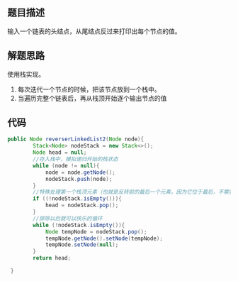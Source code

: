 ## 题目描述
输入一个链表的头结点，从尾结点反过来打印出每个节点的值。

## 解题思路
使用栈实现。

1. 每次迭代一个节点的时候，把该节点放到一个栈中。
2. 当遍历完整个链表后，再从栈顶开始逐个输出节点的值

## 代码

```java
public Node reverserLinkedList2(Node node){
        Stack<Node> nodeStack = new Stack<>();
        Node head = null;
        //存入栈中，模拟递归开始的栈状态
        while (node != null){
            node = node.getNode();
            nodeStack.push(node);
        }
        //特殊处理第一个栈顶元素（也就是反转前的最后一个元素，因为它位于最后，不需要反转，如果它参与下面的while， 因为它的下一个节点为空，如果getNode()， 那么为空指针异常）
        if ((!nodeStack.isEmpty())){
            head = nodeStack.pop();
        }
        //排除以后就可以快乐的循环
        while (!nodeStack.isEmpty()){
            Node tempNode = nodeStack.pop();
            tempNode.getNode().setNode(tempNode);
            tempNode.setNode(null);
        }
        return head;

 }
```

